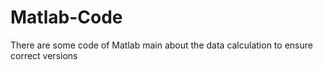 # Matlab-Code
There are some code of Matlab main about the data calculation to ensure correct versions
